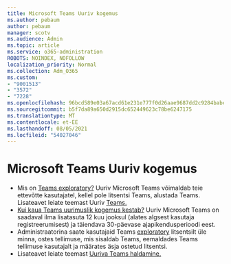 ```yaml
---
title: Microsoft Teams Uuriv kogemus
ms.author: pebaum
author: pebaum
manager: scotv
ms.audience: Admin
ms.topic: article
ms.service: o365-administration
ROBOTS: NOINDEX, NOFOLLOW
localization_priority: Normal
ms.collection: Adm_O365
ms.custom:
- "9001513"
- "3572"
- "7228"
ms.openlocfilehash: 96bcd589e03a67acd61e231e777f0d26aae9687dd2c9284babe3e2669343ca5e
ms.sourcegitcommit: b5f7da89a650d2915dc652449623c78be6247175
ms.translationtype: MT
ms.contentlocale: et-EE
ms.lasthandoff: 08/05/2021
ms.locfileid: "54027046"
---
```

# <a name="microsoft-teams-exploratory-experience"></a>Microsoft Teams Uuriv kogemus

- Mis on [Teams exploratory?](https://docs.microsoft.com/microsoftteams/teams-exploratory) Uuriv Microsoft Teams võimaldab teie ettevõtte kasutajatel, kellel pole litsentsi Teams, alustada Teams. Lisateavet leiate teemast Uuriv [Teams.](https://docs.microsoft.com/microsoftteams/teams-exploratory#whats-in-the-teams-exploratory-experience)
- [Kui kaua Teams uurimuslik kogemus kestab?](https://docs.microsoft.com/microsoftteams/teams-exploratory#how-long-does-the-teams-exploratory-experience-last) Uuriv Microsoft Teams on saadaval ilma lisatasuta 12 kuu jooksul (alates algsest kasutaja registreerumisest) ja täiendava 30-päevase ajapikendusperioodi eest.
- Administraatorina saate kasutajaid Teams [exploratory](https://docs.microsoft.com/microsoftteams/teams-exploratory#upgrade-users-from-the-teams-exploratory-license) litsentsilt üle minna, ostes tellimuse, mis sisaldab Teams, eemaldades Teams tellimuse kasutajalt ja määrates äsja ostetud litsentsi.
- Lisateavet leiate teemast [Uuriva Teams haldamine.](https://docs.microsoft.com/microsoftteams/teams-exploratory)
